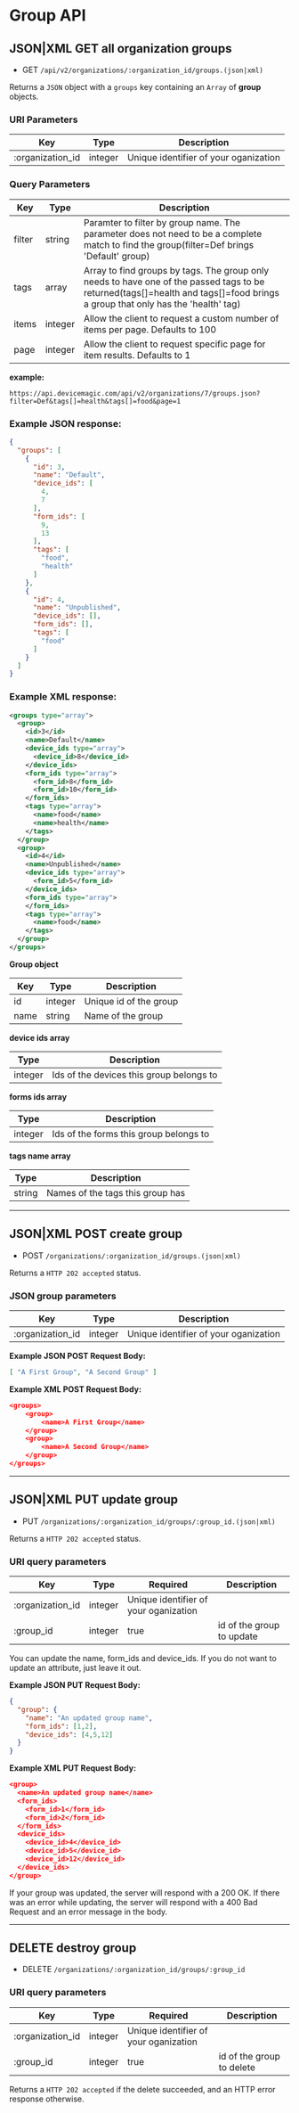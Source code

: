 # Group API

## JSON|XML GET all organization groups 

* GET `/api/v2/organizations/:organization_id/groups.(json|xml)` 

Returns a `JSON` object with a `groups` key containing an `Array` of **group** objects.

### URI Parameters

Key | Type | Description
--- | --- | ---
:organization_id | integer | Unique identifier of your oganization

### Query Parameters

Key | Type | Description
--- | --- | ---
filter | string | Paramter to filter by group name. The parameter does not need to be a complete match to find the group(filter=Def brings 'Default' group)
tags | array | Array to find groups by tags. The group only needs to have one of the passed tags to be returned(tags[]=health and tags[]=food brings a group that only has the 'health' tag)
items | integer |  Allow the client to request a custom number of items per page. Defaults to 100
page | integer | Allow the client to request specific page for item results. Defaults to 1


**example:**

```
https://api.devicemagic.com/api/v2/organizations/7/groups.json?filter=Def&tags[]=health&tags[]=food&page=1
```

### Example JSON response:

```json
{
  "groups": [
    {
      "id": 3,
      "name": "Default",
      "device_ids": [
        4,
        7
      ],
      "form_ids": [
        9,
        13
      ],
      "tags": [
        "food",
        "health"
      ]
    },
    {
      "id": 4,
      "name": "Unpublished",
      "device_ids": [],
      "form_ids": [],
      "tags": [
        "food"
      ]
    }
  ]
}
```
### Example XML response:

```xml
<groups type="array">
  <group>
    <id>3</id>
    <name>Default</name>
    <device_ids type="array">
      <device_id>8</device_id>
    </device_ids>
    <form_ids type="array">
      <form_id>8</form_id>
      <form_id>10</form_id>
    </form_ids>
    <tags type="array">
      <name>food</name>
      <name>health</name>
    </tags>
  </group>
  <group>
    <id>4</id>
    <name>Unpublished</name>
    <device_ids type="array">
      <form_id>5</form_id>
    </device_ids>
    <form_ids type="array">
    </form_ids>
    <tags type="array">
      <name>food</name>
    </tags>
  </group>
</groups>
```

**Group object**

Key | Type | Description
--- | --- | ---
id | integer | Unique id of the group
name | string | Name of the group

**device ids array**

 Type | Description
 --- | ---
 integer | Ids of the devices this group belongs to

 **forms ids array**

 Type | Description
 --- | ---
 integer | Ids of the forms this group belongs to

 **tags name array**

 Type | Description
 --- | ---
 string | Names of the tags this group has

---

## JSON|XML POST create group

* POST `/organizations/:organization_id/groups.(json|xml)` 

Returns a `HTTP 202 accepted` status.

### JSON group parameters

Key | Type | Description
--- | --- | ---
:organization_id | integer | Unique identifier of your oganization

**Example JSON POST Request Body:**

```json
[ "A First Group", "A Second Group" ]
```

**Example XML POST Request Body:**

```json
<groups>
    <group>
        <name>A First Group</name>
    </group>
    <group>
        <name>A Second Group</name>
    </group>
</groups>
```

---

## JSON|XML PUT update group

* PUT `/organizations/:organization_id/groups/:group_id.(json|xml)` 

Returns a `HTTP 202 accepted` status.

### URI query parameters

Key | Type |  Required | Description
--- | --- | --- | ---
:organization_id | integer | Unique identifier of your oganization
:group_id | integer | true | id of the group to update

You can update the name, form_ids and device_ids.
If you do not want to update an attribute, just leave it out.


**Example JSON PUT Request Body:**

```json
{
  "group": {
    "name": "An updated group name",
    "form_ids": [1,2],
    "device_ids": [4,5,12]
  }
}
```

**Example XML PUT Request Body:**

```json
<group>
  <name>An updated group name</name>
  <form_ids>
    <form_id>1</form_id>
    <form_id>2</form_id>
  </form_ids>
  <device_ids>
    <device_id>4</device_id>
    <device_id>5</device_id>
    <device_id>12</device_id>
  </device_ids>
</group>
```
If your group was updated, the server will respond with a 200 OK.
If there was an error while updating, the server will respond with a 400 Bad Request and an error message in the body.

---

## DELETE destroy group

* DELETE `/organizations/:organization_id/groups/:group_id` 

### URI query parameters

Key | Type |  Required | Description
--- | --- | --- | ---
:organization_id | integer | Unique identifier of your oganization
:group_id | integer | true | id of the group to delete

Returns a `HTTP 202 accepted` if the delete succeeded, and an HTTP error response otherwise.
